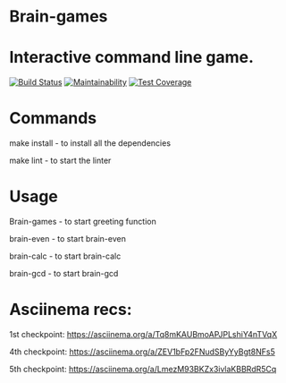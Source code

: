 # Brain-games
# Interactive command line game.

[![Build Status](https://travis-ci.org/tungatarovM/project-lvl1-s336.svg?branch=master)](https://travis-ci.org/tungatarovM/project-lvl1-s336)
[![Maintainability](https://api.codeclimate.com/v1/badges/24a27ce00678e4a87534/maintainability)](https://codeclimate.com/github/tungatarovM/project-lvl1-s336/maintainability)
[![Test Coverage](https://api.codeclimate.com/v1/badges/24a27ce00678e4a87534/test_coverage)](https://codeclimate.com/github/tungatarovM/project-lvl1-s336/test_coverage)

# Commands
  make install - to install all the dependencies
  
  make lint - to start the linter
  
# Usage
  Brain-games - to start greeting function
  
  brain-even - to start brain-even
  
  brain-calc - to start brain-calc
  
  brain-gcd - to start brain-gcd

# Asciinema recs:
  1st checkpoint: https://asciinema.org/a/Tq8mKAUBmoAPJPLshiY4nTVqX
  
  4th checkpoint: https://asciinema.org/a/ZEV1bFp2FNudSByYyBgt8NFs5
  
  5th checkpoint: https://asciinema.org/a/LmezM93BKZx3ivlaKBBRdR5Cq
